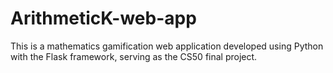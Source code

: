 # ArithmeticK-web-app
This is a mathematics gamification web application developed using Python with the Flask framework, serving as the CS50 final project.

